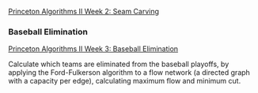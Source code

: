 [Princeton Algorithms II Week 2: Seam Carving](https://www.coursera.org/learn/algorithms-part2/home/week/2)

### Baseball Elimination

[Princeton Algorithms II Week 3: Baseball Elimination](https://www.coursera.org/learn/algorithms-part2/home/week/3)

Calculate which teams are eliminated from the baseball playoffs, by applying the Ford-Fulkerson algorithm to a flow network (a directed graph with a capacity per edge), calculating maximum flow and minimum cut.